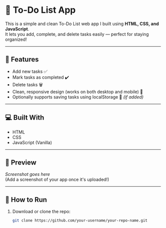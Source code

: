 # 📝 To-Do List App

This is a simple and clean To-Do List web app I built using **HTML, CSS, and JavaScript**.  
It lets you add, complete, and delete tasks easily — perfect for staying organized!

---

## 🔧 Features

- Add new tasks ✅  
- Mark tasks as completed ✔️  
- Delete tasks 🗑️  
- Clean, responsive design (works on both desktop and mobile) 📱  
- Optionally supports saving tasks using localStorage 💾 *(if added)*

---

## 💻 Built With

- HTML  
- CSS  
- JavaScript (Vanilla)

---

## 📸 Preview

*Screenshot goes here*  
(Add a screenshot of your app once it's uploaded!)

---

## 📂 How to Run

1. Download or clone the repo:
   ```bash
   git clone https://github.com/your-username/your-repo-name.git
